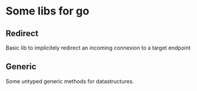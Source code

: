 # Some libs for go

## Redirect 
Basic lib to implicitely redirect an incoming connexion to a target endpoint

## Generic 
Some untyped generic methods for datastructures.